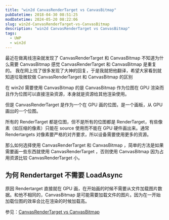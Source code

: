 ```yaml
---
title: "win2d CanvasRenderTarget vs CanvasBitmap"
pubDatetime: 2018-04-30 08:51:25
modDatetime: 2024-05-20 08:22:06
slug: win2d-CanvasRenderTarget-vs-CanvasBitmap
description: "win2d CanvasRenderTarget vs CanvasBitmap"
tags:
  - UWP
  - win2d
---
```





最近在做离线渲染就发现了 CanvasRenderTarget 和 CanvasBitmap 不知道为什么需要 CanvasBitmap 感觉 CanvasRenderTarget 和 CanvasBitmap 是重复的。
我在网上找了很多发现了大神的回复，于是我就把他翻译，希望大家看到就知道垃圾微软做 CanvasRenderTarget 和 CanvasBitmap 的区别

<!--more-->


<!-- CreateTime:2018/4/30 16:51:25 -->

<!-- csdn -->

<!-- <div id="toc"></div> -->
<!-- 标签：uwp,win2d -->

在 win2d 需要使用 CanvasBitmap 的是 CanvasBitmap 作为位图在 GPU 渲染而且作为位图可以直接渲染资源，本身就是资源给其他渲染使用。

但是 CanvasRenderTarget 是作为一个在 GPU 画的位图，是一个画板，从 GPU 画出的一个位图。

所有的 RenderTarget 都是位图，但不是所有的位图都是 RenderTarget，有些像素（如压缩的像素）只能在 source 使用而不能在 GPU 硬件画出来。通常 Rendertargets 对像素要严格的对齐要求，所以设备需要使用更多的资源。

那么如何选择使用 CanvasRenderTarget 和 CanvasBitmap ，简单的方法是如果需要画一些东西就使用 CanvasRenderTarget ，否则使用 CanvasBitmap 因为占用资源比较 CanvasRenderTarget 小。

## 为何 Rendertarget 不需要 LoadAsync

原因 Rendertarget 直接就在 GPU 画，在开始画的时候不需要从文件加载图片数据。和他不相同的，CanvasBitmap 是可能需要加载文件的图片。因为在一开始加载位图的效率会比在渲染的时候加载高。

参见：[CanvasRenderTarget vs CanvasBitmap](https://github.com/Microsoft/Win2D/issues/378 )

